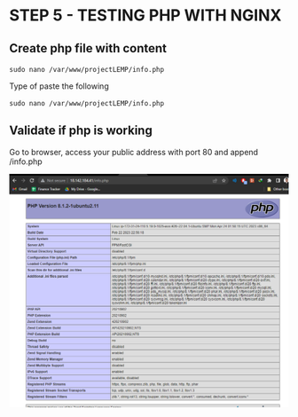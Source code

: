 # STEP 5 - TESTING PHP WITH NGINX
## Create php file with content

```
sudo nano /var/www/projectLEMP/info.php
```
Type of paste the following
```
sudo nano /var/www/projectLEMP/info.php
```
## Validate if php is working
Go to browser, access your public address with port 80 and append /info.php

![Nginx PHP](./images/Nginx%20PHP.png)